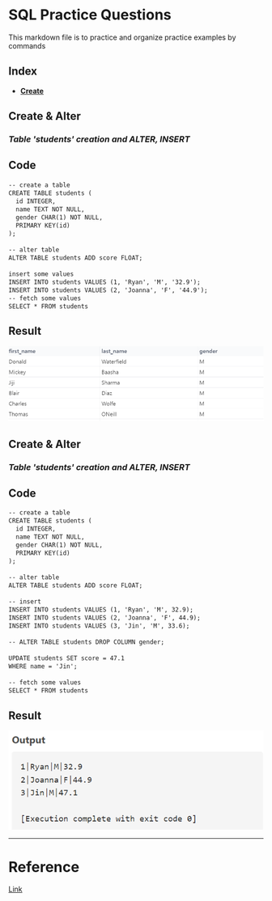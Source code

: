 # SQL Practice Questions
This markdown file is to practice and organize practice examples by commands

## Index
- **[Create](/database_sql/SQL_practice.md.#Create)**

## Create & Alter

### ***Table 'students' creation and ALTER, INSERT***

## Code
```
-- create a table
CREATE TABLE students (
  id INTEGER,
  name TEXT NOT NULL,
  gender CHAR(1) NOT NULL,
  PRIMARY KEY(id)
);

-- alter table
ALTER TABLE students ADD score FLOAT;

insert some values
INSERT INTO students VALUES (1, 'Ryan', 'M', '32.9');
INSERT INTO students VALUES (2, 'Joanna', 'F', '44.9');
-- fetch some values
SELECT * FROM students
```
## Result
![image](/database_sql/images/result1.png)

## Create & Alter

### ***Table 'students' creation and ALTER, INSERT***

## Code
```
-- create a table
CREATE TABLE students (
  id INTEGER,
  name TEXT NOT NULL,
  gender CHAR(1) NOT NULL,
  PRIMARY KEY(id)
);

-- alter table
ALTER TABLE students ADD score FLOAT;

-- insert
INSERT INTO students VALUES (1, 'Ryan', 'M', 32.9);
INSERT INTO students VALUES (2, 'Joanna', 'F', 44.9);
INSERT INTO students VALUES (3, 'Jin', 'M', 33.6);

-- ALTER TABLE students DROP COLUMN gender;

UPDATE students SET score = 47.1
WHERE name = 'Jin';

-- fetch some values
SELECT * FROM students
```
## Result
![image](/database_sql/images/output2.png)

---
# Reference
[Link](https://www.sql-practice.com/)
